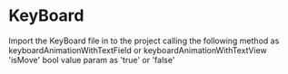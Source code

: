 # KeyBoard

Import the KeyBoard file in to the project 
calling the following method
as keyboardAnimationWithTextField or keyboardAnimationWithTextView 'isMove' bool value param as 'true' or 'false'
